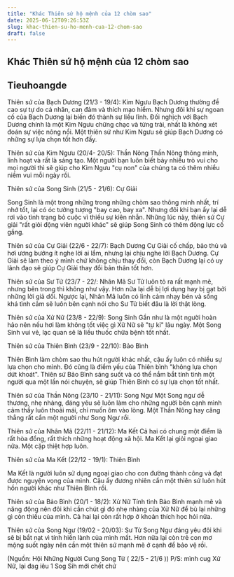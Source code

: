 ```yaml
---
title: "Khác Thiên sứ hộ mệnh của 12 chòm sao"
date: 2025-06-12T09:26:53Z
slug: khac-thien-su-ho-menh-cua-12-chom-sao
draft: false
---
```


## Khác Thiên sứ hộ mệnh của 12 chòm sao

## Tieuhoangde

Thiên sứ của Bạch Dương (21/3 - 19/4): Kim Ngưu
Bạch  Dương thường đề cao sự tự do cá nhân, can đảm và thích mạo hiểm. Nhưng  đôi khi sự ngoan cố của Bạch Dương lại biến đó thành sự liều lĩnh. Đối  nghịch với Bạch Dương chính là một Kim Ngưu chững chạc và từng trải,  nhất là không xét đoán sự việc nông nổi. Một thiên sứ như Kim Ngưu sẽ  giúp Bạch Dương có những sự lựa chọn tốt hơn đấy.

 
Thiên sứ của Kim Ngưu (20/4- 20/5): Thần Nông
Thần  Nông thông minh, linh hoạt và rất là sáng tạo. Một người bạn luôn biết  bày nhiều trò vui cho mọi người thì sẽ giúp cho Kim Ngưu "cụ non" của  chúng ta có thêm nhiều niềm vui mỗi ngày rồi.
 

Thiên sứ của Song Sinh (21/5 - 21/6): Cự Giải

Song  Sinh là một trong những trong những chòm sao thông minh nhất, trí nhớ  tốt, lại có óc tưởng tượng "bay cao, bay xa". Nhưng đôi khi bạn ấy lại  dễ rơi vào tình trạng bỏ cuộc vì thiếu sự kiên nhẫn. Những lúc này,  thiên sứ Cự giải "rất giỏi động viên người khác" sẽ giúp Song Sinh có  thêm động lực cố gắng.
 
Thiên sứ của Cự Giải (22/6 - 22/7): Bạch Dương
Cự  Giải cố chấp, bảo thủ và hơi ương bướng ít nghe lời ai lắm, nhưng lại  chịu nghe lời Bạch Dương. Cự Giải sẽ làm theo ý mình chứ không chịu thay  đổi, còn Bạch Dương lại có uy lãnh đạo sẽ giúp Cự Giải thay đổi bản  thân tốt hơn.
 
Thiên sứ của Sư Tử (23/7 - 22/: Nhân Mã
Sư  Tử luôn tỏ ra rất mạnh mẽ, nhưng bên trong thì không như vậy. Hơn nữa  lại dễ bị lợi dụng hay bị gạt bởi những lời giả dối. Ngược lại, Nhân Mã  luôn có linh cảm nhạy bén và sống khá tình cảm sẽ luôn bên cạnh nói cho  Sư Tử biết đâu là lời thật lòng.
 
Thiên sứ của Xử Nữ (23/8 - 22/9): Song Sinh
Gần  như là một người hoàn hảo nên nếu hơi làm không tốt việc gì Xữ Nữ sẽ  "tự kỉ" lâu ngày. Một Song Sinh vui vẻ, lạc quan sẽ là liều thuốc chữa  bệnh tốt nhất.
 
Thiên sứ của Thiên Bình (23/9 - 22/10): Bảo Bình

Thiên  Bình làm chòm sao thu hút người khác nhất, cậu ấy luôn có nhiều sự lựa  chọn cho mình. Đó cũng là điểm yếu của Thiên bình "không lựa chọn dứt  khoát". Thiên sứ Bảo Bình sáng suốt và có thể nắm bắt tính tình một  người qua một lần nói chuyện, sẽ giúp Thiên Bình có sự lựa chọn tốt  nhất.

 
Thiên sứ của Thần Nông (23/10 - 21/11): Song Ngư
Một  Song ngư dễ thương, nhẹ nhàng, đáng yêu sẽ luôn làm cho những người bên  cạnh mình cảm thấy luôn thoải mái, chỉ muốn ôm vào lòng. Một Thần Nông  hay căng thẳng rất cần một người như Song Ngư rồi.
 
Thiên sứ của Nhân Mã (22/11 - 21/12): Ma Kết
Cả  hai có chung một điểm là rất hòa đồng, rất thích những hoạt động xã  hội. Ma Kết lại giỏi ngoại giao nữa. Một cặp thiệt hợp luôn.
 
Thiên sứ của Ma Kết (22/12 - 19/1): Thiên Bình

Ma  Kết là người luôn sử dụng ngoại giao cho con đường thành công và đạt  được nguyện vọng của mình. Cậu ấy đương nhiên cần một thiên sứ luôn hút  hồn người khác như Thiên Bình rồi.
 
Thiên sứ của Bảo Bình (20/1 - 18/2): Xử Nữ
Tính  tình Bảo Bình mạnh mẽ và năng động nên đôi khi cần chút gì đó nhẹ nhàng  của Xử Nữ để bù lại những gì còn thiếu của mình. Cả hai lại còn rất hợp  ở khoản thích học hỏi nữa.
 
Thiên sứ của Song Ngư (19/02 - 20/03): Sư Tử
Song  Ngư đáng yêu đôi khi sẽ bị bắt nạt vì tính hiền lành của mình mất. Hơn  nữa lại còn trẻ con mơ mộng suốt ngày nên cần một thiên sứ mạnh mẽ ở  cạnh để bảo vệ rồi.

(Nguồn: Hội Những Người Cung Song Tử ( 22/5 - 21/6 ))
P/S: mình cug Xử Nữ, lại đag iêu 1 Sog Sih mới chết chứ